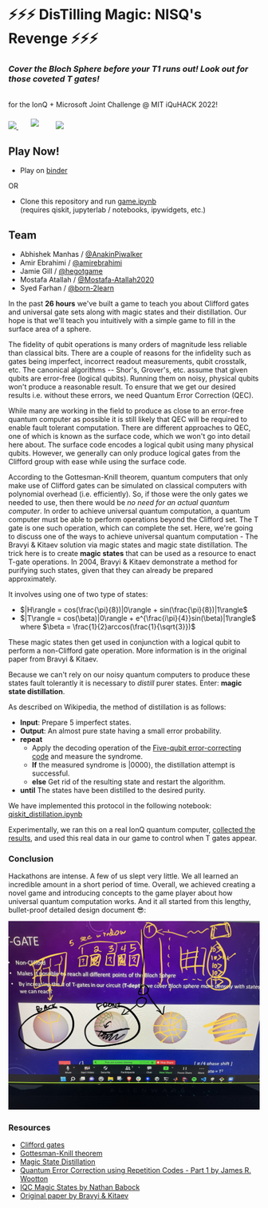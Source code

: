 # ⚡⚡⚡ DisTilling Magic: NISQ's Revenge ⚡⚡⚡
### _Cover the Bloch Sphere before your T1 runs out! Look out for those coveted T gates!_

<br>
for the IonQ + Microsoft Joint Challenge @ MIT iQuHACK 2022!

<p align="left">
  <a href="https://azure.microsoft.com/en-us/solutions/quantum-computing/" target="_blank"><img src="https://user-images.githubusercontent.com/10100490/151488491-609828a4-cd1f-4076-b5b2-a8d9fc2d0fa4.png" width="30%"/> </a>
  <a href="https://ionq.com/" target="_blank"><img src="https://user-images.githubusercontent.com/10100490/151488159-da95eb05-9277-4abe-b1ba-b49871d563ed.svg" width="20%" style="padding: 1%;padding-left: 5%"/></a>
  <a href="https://iquhack.mit.edu/" target="_blank"><img src="https://user-images.githubusercontent.com/10100490/151647370-d161d5b5-119c-4db9-898e-cfb1745a8310.png" width="8%" style="padding-left: 5%"/> </a>
  
</p>

## Play Now!
* Play on [binder](https://mybinder.org/v2/gh/amirebrahimi/2022_microsoft_ionq_challenge/main?filepath=game.ipynb)

OR

* Clone this repository and run [game.ipynb](game.ipynb)  
(requires qiskit, jupyterlab / notebooks, ipywidgets, etc.)

## Team
* Abhishek Manhas / [@AnakinPiwalker](https://github.com/AnakinPiwalker)
* Amir Ebrahimi / [@amirebrahimi](https://github.com/amirebrahimi)
* Jamie Gill / [@hegotgame](https://github.com/hegotgame)
* Mostafa Atallah / [@Mostafa-Atallah2020](https://github.com/Mostafa-Atallah2020)
* Syed Farhan / [@born-2learn](https://github.com/born-2learn)

In the past **26 hours** we've built a game to teach you about Clifford gates and universal gate sets along with magic states and their distillation. Our hope is that we'll teach you intuitively with a simple game to fill in the surface area of a sphere.

The fidelity of qubit operations is many orders of magnitude less reliable than classical bits. There are a couple of reasons for the infidelity such as gates being imperfect, incorrect readout measurements, qubit crosstalk, etc. The canonical algorithms -- Shor's, Grover's, etc. assume that given qubits are error-free (logical qubits). Running them on noisy, physical qubits won't produce a reasonable result. To ensure that we get our desired results i.e. without these errors, we need Quantum Error Correction (QEC).

While many are working in the field to produce as close to an error-free quantum computer as possible it is still likely that QEC will be required to enable fault tolerant computation. There are different approaches to QEC, one of which is known as the surface code, which we won't go into detail here about. The surface code encodes a logical qubit using many physical qubits. However, we generally can only produce logical gates from the Clifford group with ease while using the surface code. 

According to the Gottesman-Knill theorem, quantum computers that only make use of Clifford gates can be simulated on classical computers with polynomial overhead (i.e. efficiently). So, if those were the only gates we needed to use, then there would be _no need for an actual quantum computer_. In order to achieve universal quantum computation, a quantum computer must be able to perform operations beyond the Clifford set. The T gate is one such operation, which can complete the set. Here, we're going to discuss one of the ways to achieve universal quantum computation - The Bravyi & Kitaev solution via magic states and magic state distillation. The trick here is to create **magic states** that can be used as a resource to enact T-gate operations. In 2004, Bravyi & Kitaev demonstrate a method for purifying such states, given that they can already be prepared approximately. 

It involves using one of two type of states:  
* $|H\rangle = cos(\frac{\pi}{8})|0\rangle + sin(\frac{\pi}{8})|1\rangle$
* $|T\rangle = cos(\beta)|0\rangle + e^{\frac{i\pi}{4}}sin(\beta)|1\rangle$ where $\beta = \frac{1}{2}arccos(\frac{1}{\sqrt{3}})$

These magic states then get used in conjunction with a logical qubit to perform a non-Clifford gate operation. More information is in the original paper from Bravyi & Kitaev.

Because we can't rely on our noisy quantum computers to produce these states fault tolerantly it is necessary to _distill_ purer states. Enter: **magic state distillation**. 

As described on Wikipedia, the method of distillation is as follows:
* **Input**: Prepare 5 imperfect states.
* **Output**: An almost pure state having a small error probability.
* **repeat**
    * Apply the decoding operation of the [Five-qubit error-correcting code](https://en.wikipedia.org/wiki/Five-qubit_error_correcting_code) and measure the syndrome.
    * **If** the measured syndrome is $|0000\rangle$, the distillation attempt is successful.
    * **else** Get rid of the resulting state and restart the algorithm.
* **until** The states have been distilled to the desired purity.

We have implemented this protocol in the following notebook: [qiskit_distillation.ipynb](qiskit_distillation.ipynb)

Experimentally, we ran this on a real IonQ quantum computer, [collected the results](ionq_qpu_real_data.ipynb), and used this real data in our game to control when T gates appear.

### Conclusion

Hackathons are intense. A few of us slept very little. We all learned an incredible amount in a short period of time. Overall, we achieved creating a novel game and introducing concepts to the game player about how universal quantum computation works. And it all started from this lengthy, bullet-proof detailed design document 😎:

![design document](designdoc.jpg)
    
### Resources
* [Clifford gates](https://en.wikipedia.org/wiki/Clifford_gates)
* [Gottesman-Knill theorem](https://en.wikipedia.org/wiki/Gottesman%E2%80%93Knill_theorem)
* [Magic State Distillation](https://en.wikipedia.org/wiki/Magic_state_distillation)
* [Quantum Error Correction using Repetition Codes - Part 1 by James R. Wootton](https://qiskit.org/learn/intro-qc-qh)
* [IQC Magic States by Nathan Babock](https://www.iqst.ca/events/csqic05/talks/nathan%20b.pdf)
* [Original paper by Bravyi & Kitaev](https://arxiv.org/pdf/quant-ph/0403025.pdf)